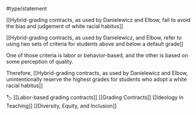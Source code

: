 #type/statement 

[[Hybrid-grading contracts, as used by Danielewicz and Elbow, fail to avoid the bias and judgement of white racial habitus]]

[[Hybrid-grading contracts, as used by Danielewicz, and Elbow, refer to using two sets of criteria for students above and below a default grade]]

One of those criteria is labor or behavior-based, and the other is based on some perception of quality.

Therefore, [[Hybrid-grading contracts, as used by Danielewicz and Elbow, unintentionally reserve the highest grades for students who adopt a white racial habitus]]

🏷 [[Labor-based grading contracts]] [[Grading Contracts]] [[Ideology in Teaching]] [[Diversity, Equity, and Inclusion]]